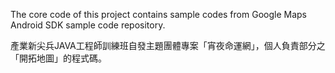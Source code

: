 The core code of this project contains sample codes from Google Maps Android SDK sample code repository.

產業新尖兵JAVA工程師訓練班自發主題團體專案「宵夜命運網」，個人負責部分之「開拓地圖」的程式碼。

